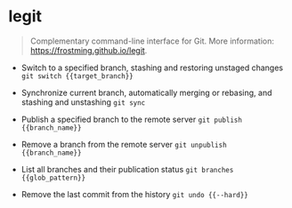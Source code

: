 # legit
> Complementary command-line interface for Git.
> More information: <https://frostming.github.io/legit>.

- Switch to a specified branch, stashing and restoring unstaged changes
`git switch {{target_branch}}`

- Synchronize current branch, automatically merging or rebasing, and stashing and unstashing
`git sync`

- Publish a specified branch to the remote server
`git publish {{branch_name}}`

- Remove a branch from the remote server
`git unpublish {{branch_name}}`

- List all branches and their publication status
`git branches {{glob_pattern}}`

- Remove the last commit from the history
`git undo {{--hard}}`
